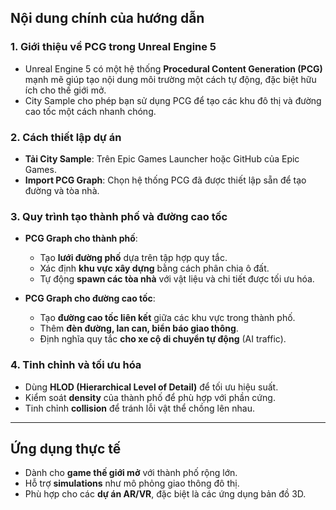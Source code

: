 
## **Nội dung chính của hướng dẫn**
### **1. Giới thiệu về PCG trong Unreal Engine 5**
- Unreal Engine 5 có một hệ thống **Procedural Content Generation (PCG)** mạnh mẽ giúp tạo nội dung môi trường một cách tự động, đặc biệt hữu ích cho thế giới mở.
- City Sample cho phép bạn sử dụng PCG để tạo các khu đô thị và đường cao tốc một cách nhanh chóng.

### **2. Cách thiết lập dự án**
- **Tải City Sample**: Trên Epic Games Launcher hoặc GitHub của Epic Games.
- **Import PCG Graph**: Chọn hệ thống PCG đã được thiết lập sẵn để tạo đường và tòa nhà.

### **3. Quy trình tạo thành phố và đường cao tốc**
- **PCG Graph cho thành phố**:
  - Tạo **lưới đường phố** dựa trên tập hợp quy tắc.
  - Xác định **khu vực xây dựng** bằng cách phân chia ô đất.
  - Tự động **spawn các tòa nhà** với vật liệu và chi tiết được tối ưu hóa.

- **PCG Graph cho đường cao tốc**:
  - Tạo **đường cao tốc liên kết** giữa các khu vực trong thành phố.
  - Thêm **đèn đường, lan can, biển báo giao thông**.
  - Định nghĩa quy tắc **cho xe cộ di chuyển tự động** (AI traffic).

### **4. Tinh chỉnh và tối ưu hóa**
- Dùng **HLOD (Hierarchical Level of Detail)** để tối ưu hiệu suất.
- Kiểm soát **density** của thành phố để phù hợp với phần cứng.
- Tinh chỉnh **collision** để tránh lỗi vật thể chồng lên nhau.

---

## **Ứng dụng thực tế**
- Dành cho **game thế giới mở** với thành phố rộng lớn.
- Hỗ trợ **simulations** như mô phỏng giao thông đô thị.
- Phù hợp cho các **dự án AR/VR**, đặc biệt là các ứng dụng bản đồ 3D.

